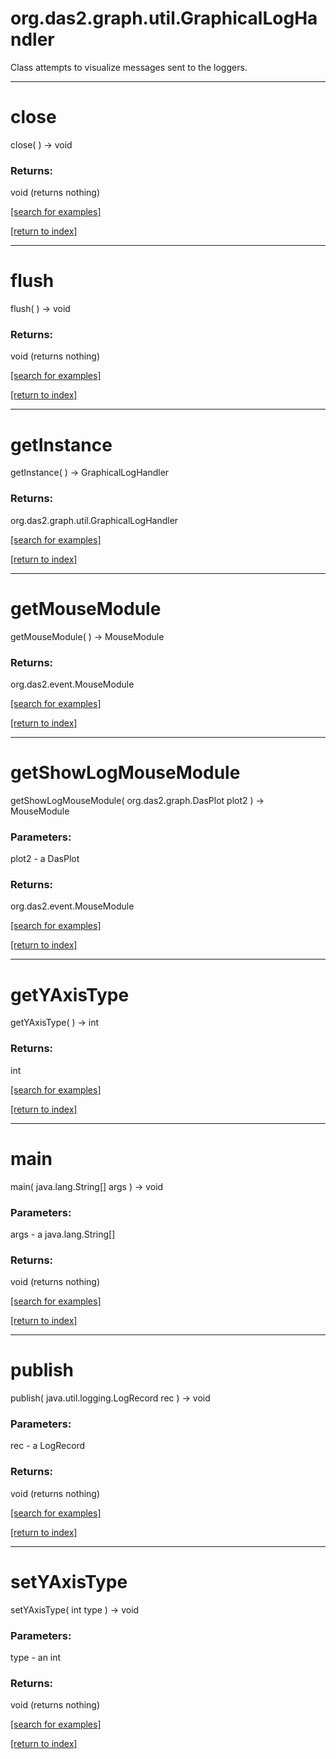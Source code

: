 # org.das2.graph.util.GraphicalLogHandler

Class attempts to visualize messages sent to the loggers.

***
<a name="close"></a>
# close
close(  ) &rarr; void



### Returns:
void (returns nothing)


<a href="https://github.com/autoplot/dev/search?q=close&unscoped_q=close">[search for examples]</a>

<a href="https://github.com/autoplot/documentation/blob/master/javadoc/index-all.md">[return to index]</a>

***
<a name="flush"></a>
# flush
flush(  ) &rarr; void



### Returns:
void (returns nothing)


<a href="https://github.com/autoplot/dev/search?q=flush&unscoped_q=flush">[search for examples]</a>

<a href="https://github.com/autoplot/documentation/blob/master/javadoc/index-all.md">[return to index]</a>

***
<a name="getInstance"></a>
# getInstance
getInstance(  ) &rarr; GraphicalLogHandler



### Returns:
org.das2.graph.util.GraphicalLogHandler


<a href="https://github.com/autoplot/dev/search?q=getInstance&unscoped_q=getInstance">[search for examples]</a>

<a href="https://github.com/autoplot/documentation/blob/master/javadoc/index-all.md">[return to index]</a>

***
<a name="getMouseModule"></a>
# getMouseModule
getMouseModule(  ) &rarr; MouseModule



### Returns:
org.das2.event.MouseModule


<a href="https://github.com/autoplot/dev/search?q=getMouseModule&unscoped_q=getMouseModule">[search for examples]</a>

<a href="https://github.com/autoplot/documentation/blob/master/javadoc/index-all.md">[return to index]</a>

***
<a name="getShowLogMouseModule"></a>
# getShowLogMouseModule
getShowLogMouseModule( org.das2.graph.DasPlot plot2 ) &rarr; MouseModule



### Parameters:
plot2 - a DasPlot

### Returns:
org.das2.event.MouseModule


<a href="https://github.com/autoplot/dev/search?q=getShowLogMouseModule&unscoped_q=getShowLogMouseModule">[search for examples]</a>

<a href="https://github.com/autoplot/documentation/blob/master/javadoc/index-all.md">[return to index]</a>

***
<a name="getYAxisType"></a>
# getYAxisType
getYAxisType(  ) &rarr; int



### Returns:
int


<a href="https://github.com/autoplot/dev/search?q=getYAxisType&unscoped_q=getYAxisType">[search for examples]</a>

<a href="https://github.com/autoplot/documentation/blob/master/javadoc/index-all.md">[return to index]</a>

***
<a name="main"></a>
# main
main( java.lang.String[] args ) &rarr; void



### Parameters:
args - a java.lang.String[]

### Returns:
void (returns nothing)


<a href="https://github.com/autoplot/dev/search?q=main&unscoped_q=main">[search for examples]</a>

<a href="https://github.com/autoplot/documentation/blob/master/javadoc/index-all.md">[return to index]</a>

***
<a name="publish"></a>
# publish
publish( java.util.logging.LogRecord rec ) &rarr; void



### Parameters:
rec - a LogRecord

### Returns:
void (returns nothing)


<a href="https://github.com/autoplot/dev/search?q=publish&unscoped_q=publish">[search for examples]</a>

<a href="https://github.com/autoplot/documentation/blob/master/javadoc/index-all.md">[return to index]</a>

***
<a name="setYAxisType"></a>
# setYAxisType
setYAxisType( int type ) &rarr; void



### Parameters:
type - an int

### Returns:
void (returns nothing)


<a href="https://github.com/autoplot/dev/search?q=setYAxisType&unscoped_q=setYAxisType">[search for examples]</a>

<a href="https://github.com/autoplot/documentation/blob/master/javadoc/index-all.md">[return to index]</a>


